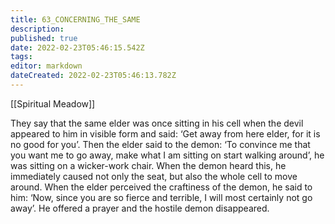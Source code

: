 ```yaml
---
title: 63_CONCERNING_THE_SAME
description: 
published: true
date: 2022-02-23T05:46:15.542Z
tags: 
editor: markdown
dateCreated: 2022-02-23T05:46:13.782Z
---
```


[[Spiritual Meadow]]
 
They say that the same elder was once sitting in his cell when the devil appeared to him in visible form and said: ‘Get away from here elder, for it is no good for you’. Then the elder said to the demon: ‘To convince me that you want me to go away, make what I am sitting on start walking around’, he was sitting on a wicker-work chair. When the demon heard this, he immediately caused not only the seat, but also the whole cell to move around. When the elder perceived the craftiness of the demon, he said to him: ‘Now, since you are so fierce and terrible, I will most certainly not go away’. He offered a prayer and the hostile demon disappeared. 
